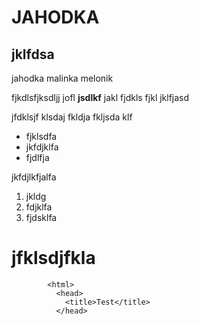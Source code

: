 # JAHODKA

## jklfdsa

jahodka malinka melonik

fjkdlsfjksdljj jofl **jsdlkf** jakl fjdkls fjkl jklfjasd

jfdklsjf klsdaj fkldja fkljsda klf

* fjklsdfa
* jkfdjklfa
* fjdlfja

jkfdjlkfjalfa

1. jkldg
2. fdjklfa
3. fjdsklfa

# jfklsdjfkla

```
        <html>
          <head>
            <title>Test</title>
          </head>
```
